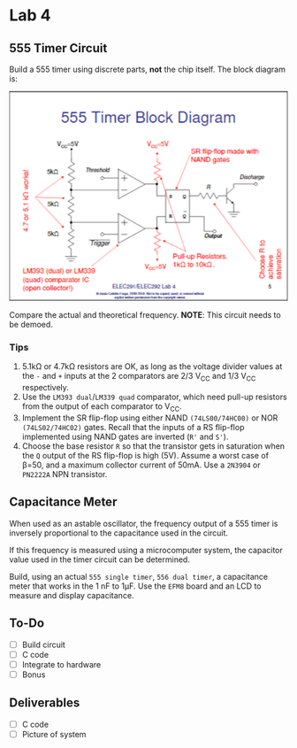 # Lab 4

## 555 Timer Circuit
Build a 555 timer using discrete parts, **not** the chip itself. The block diagram is:

![555 timer](https://github.com/tzchuen/elec291-lab4-2019w2/blob/master/555_block.png)

Compare the actual and theoretical frequency. **NOTE**: This circuit needs to be demoed. 

### Tips
1. 5.1kΩ or 4.7kΩ resistors are OK, as long as the voltage divider values at the `-` and `+` inputs at the 2 comparators are 2/3 V<sub>CC</sub> and 1/3 V<sub>CC</sub> respectively.
2. Use the `LM393 dual`/`LM339 quad` comparator, which need pull-up resistors from the output of each comparator to V<sub>CC</sub>.
3. Implement the SR flip-flop using either NAND `(74LS00/74HC00)` or NOR `(74LS02/74HC02)` gates. Recall that the inputs of a RS flip-flop implemented using NAND gates are inverted (`R'` and `S'`).
4. Choose the base resistor `R` so that the transistor gets in saturation when the `Q` output of the RS flip-flop is high (5V). Assume a worst case of β=50, and a maximum collector current of 50mA. Use a `2N3904` or `PN2222A` NPN transistor. 

## Capacitance Meter
When used as an astable oscillator, the frequency output of a 555 timer is inversely proportional to the capacitance used in the circuit.

If this frequency is measured using a microcomputer system, the capacitor value used in the timer circuit can be determined.

Build, using an actual `555 single timer`, `556 dual timer`, a capacitance meter that works in the 1 nF to 1μF. Use the `EFM8` board and an LCD to measure and display capacitance.

## To-Do
- [ ] Build circuit
- [ ] C code
- [ ] Integrate to hardware
- [ ] Bonus

## Deliverables
- [ ] C code
- [ ] Picture of system
